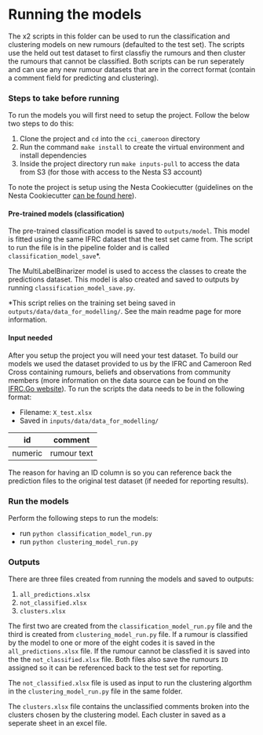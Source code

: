 # Running the models

The x2 scripts in this folder can be used to run the classification and clustering models on new rumours (defaulted to the test set). The scripts use the held out test dataset to first classfiy the rumours and then cluster the rumours that cannot be classified. Both scripts can be run seperately and can use any new rumour datasets that are in the correct format (contain a comment field for predicting and clustering).

### Steps to take before running

To run the models you will first need to setup the project. Follow the below two steps to do this:

1. Clone the project and `cd` into the `cci_cameroon` directory
2. Run the command `make install` to create the virtual environment and install dependencies
3. Inside the project directory run `make inputs-pull` to access the data from S3 (for those with access to the Nesta S3 account)

To note the project is setup using the Nesta Cookiecutter (guidelines on the Nesta Cookiecutter [can be found here](https://nestauk.github.io/ds-cookiecutter/structure/)).

#### Pre-trained models (classification)

The pre-trained classification model is saved to `outputs/model`. This model is fitted using the same IFRC dataset that the test set came from. The script to run the file is in the pipeline folder and is called `classification_model_save`\*.

The MultiLabelBinarizer model is used to access the classes to create the predictions dataset. This model is also created and saved to outputs by running `classification_model_save.py`.

\*This script relies on the training set being saved in `outputs/data/data_for_modelling/`. See the main readme page for more information.

#### Input needed

After you setup the project you will need your test dataset. To build our models we used the dataset provided to us by the IFRC and Cameroon Red Cross containing rumours, beliefs and observations from community members (more information on the data source can be found on the [IFRC.Go website](https://go.ifrc.org/emergencies/4583#community-data)). To run the scripts the data needs to be in the following format:

- Filename: `X_test.xlsx`
- Saved in `inputs/data/data_for_modelling/`

| id      | comment     |
| ------- | ----------- |
| numeric | rumour text |

The reason for having an ID column is so you can reference back the prediction files to the original test dataset (if needed for reporting results).

### Run the models

Perform the following steps to run the models:

- run `python classification_model_run.py`
- run `python clustering_model_run.py`

### Outputs

There are three files created from running the models and saved to outputs:

1. `all_predictions.xlsx`
2. `not_classified.xlsx`
3. `clusters.xlsx`

The first two are created from the `classification_model_run.py` file and the third is created from `clustering_model_run.py` file. If a rumour is classified by the model to one or more of the eight codes it is saved in the `all_predictions.xlsx` file. If the rumour cannot be classfied it is saved into the the `not_classified.xlsx` file. Both files also save the rumours `ID` assigned so it can be referenced back to the test set for reporting.

The `not_classified.xlsx` file is used as input to run the clustering algorthm in the `clustering_model_run.py` file in the same folder.

The `clusters.xlsx` file contains the unclassified comments broken into the clusters chosen by the clustering model. Each cluster in saved as a seperate sheet in an excel file.
